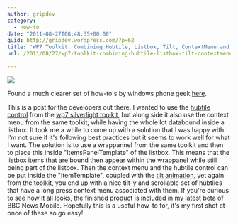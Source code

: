 ```yaml
---
author: gripdev
category:
  - how-to
date: "2011-08-27T08:48:35+00:00"
guid: http://gripdev.wordpress.com/?p=62
title: 'WP7 Toolkit: Combining Hubtile, Listbox, Tilt, ContextMenu and WrapPannel'
url: /2011/08/27/wp7-toolkit-combining-hubtile-listbox-tilt-contextmenu-and-wrappannel/

---
```

![](http://bugail.com/wp-content/uploads/2011/08/HubTileSample.png)

Found a much clearer set of how-to's by windows phone geek [here](http://www.windowsphonegeek.com/articles/Windows-Phone-HubTile-in-depth-Part1-key-concepts-and-API).

This is a post for the developers out there. I wanted to use the [hubtile control](http://bugail.com/index.php/2011/08/developing-with-mango-hubtiles/) from the [wp7 silverlight toolkit,](http://silverlight.codeplex.com/releases/view/71550) but along side it also use the context menu from the same toolkit, while having the whole lot databound inside a listbox. It took me a while to come up with a solution that I was happy with. I'm not sure if it's following best practices but it seems to work well for what I want. The solution is to use a wrappannel from the same toolkit and then to place this inside "ItemsPanelTemplate" of the listbox. This means that the listbox items that are bound then appear within the wrappanel while still being part of the listbox. Then the context menu and the hubtile control can be put inside the "ItemTemplate", coupled with the [tilt animation,](http://fiercedesign.wordpress.com/2011/02/23/wp7-and-using-the-tilt-effect/) yet again from the toolkit, you end up with a nice tilt-y and scrollable set of hubtiles that have a long press context menu associated with them. If you're curious to see how it all looks, the finished product is included in my latest beta of BBC News Mobile. Hopefully this is a useful how-to for, it's my first shot at once of these so go easy!
